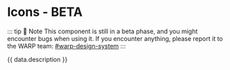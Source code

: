 <script setup>
import Overview from './overview.md';
import Styling from './styling.md';
import Dev from './code.md';
import Accessibility from './accessibility.md';
import React from './react.md';
import data from './data.json';
import { mapFrameworkStatuses } from '../utils.js';
</script>

# Icons - BETA

::: tip 📣 Note
This component is still in a beta phase, and you might encounter bugs when using it.
If you encounter anything, please report it to the WARP team: [#warp-design-system](https://sch-chat.slack.com/archives/C04P0GYTHPV)
:::

{{ data.description }}

<tabs-content>
  <template #Overview>
    <overview />
  </template>
  <template #Styling>
    <styling />
  </template>
  <template #Code>
    <dev />
  </template>
  <template #Accessibility>
    <accessibility />
  </template>
</tabs-content>

<component-questions />